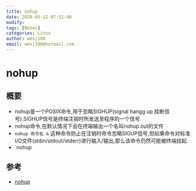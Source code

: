 ```yaml
---
title: nohup
date: 2020-05-12 07:52:40
modify: 
tags: [Notes]
categories: Linux
author: wmsj100
email: wmsj100@hotmail.com
---
```


# nohup

## 概要

- nohup是一个POSIX命令,用于忽略SIGHUP(signal hangg up 挂断信号).SIGHUP信号是终端注销时所发送至程序的一个信号.
- nohup命令,在默认情况下会在终端输出一个名叫nohup.out的文件
- `nohup 命令名 &` 这种命令防止在注销时命令忽略SIGUP信号,但如果命令对标准I/O文件(stdin/stdout/stderr)进行输入/输出,那么该命令仍然可能被终端挂起.
- `nohup 

## 参考

- [nohup](https://zh.wikipedia.org/wiki/Nohup)
